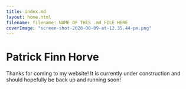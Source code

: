 ```yaml
---
title: index.md
layout: home.html
filename: filename: NAME OF THIS .md FILE HERE
coverImage: "screen-shot-2020-08-09-at-12.35.44-pm.png"
---
```


# Patrick Finn Horve

Thanks for coming to my website! It is currently under construction and should hopefully be back up and running soon! 
